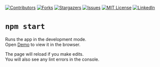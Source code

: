 [![Contributors][contributors-shield]][contributors-url]
[![Forks][forks-shield]][forks-url]
[![Stargazers][stars-shield]][stars-url]
[![Issues][issues-shield]][issues-url]
[![MIT License][license-shield]][license-url]
[![LinkedIn][linkedin-shield]][linkedin-url]

# `npm start`

Runs the app in the development mode.\
Open [Demo](https://breathtaker-auth.herokuapp.com/login) to view it in the browser.

The page will reload if you make edits.\
You will also see any lint errors in the console.


<!-- MARKDOWN LINKS & IMAGES -->
<!-- https://www.markdownguide.org/basic-syntax/#reference-style-links -->
[contributors-shield]: https://img.shields.io/github/contributors/piccolo09/marauder-auth-react.svg?style=for-the-badge
[contributors-url]: https://github.com/piccolo09/marauder-auth-react/graphs/contributors
[forks-shield]: https://img.shields.io/github/forks/piccolo09/marauder-auth-react.svg?style=for-the-badge
[forks-url]: https://github.com/piccolo09/marauder-auth-react/network/members
[stars-shield]: https://img.shields.io/github/stars/piccolo09/marauder-auth-react.svg?style=for-the-badge
[stars-url]: https://github.com/piccolo09/marauder-auth-react/stargazers
[issues-shield]: https://img.shields.io/github/issues/piccolo09/marauder-auth-react.svg?style=for-the-badge
[issues-url]: https://github.com/piccolo09/marauder-auth-react/issues
[license-shield]: https://img.shields.io/github/license/piccolo09/marauder-auth-react?style=for-the-badge
[linkedin-shield]: https://img.shields.io/badge/-LinkedIn-black.svg?style=for-the-badge&logo=linkedin&colorB=555
[linkedin-url]: https://www.linkedin.com/in/keshav-pachpinde-044531211/
[license-url]: https://github.com/piccolo09/marauder-auth-react/blob/master/LICENSE.txt
